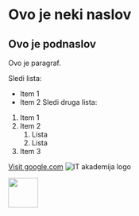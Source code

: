 # Ovo je neki naslov

## Ovo je podnaslov

Ovo je paragraf.

Sledi lista:
- Item 1
- Item 2
Sledi druga lista:
1. Item 1
2. Item 2
    1. Lista
    2. Lista 
3. Item 3

[Visit google.com](https://google.com)
![IT akademija logo](https://www.it-akademija.com/images/logo.png)

<img src="https://www.it-akademija.com/images/logo.png" width="60">